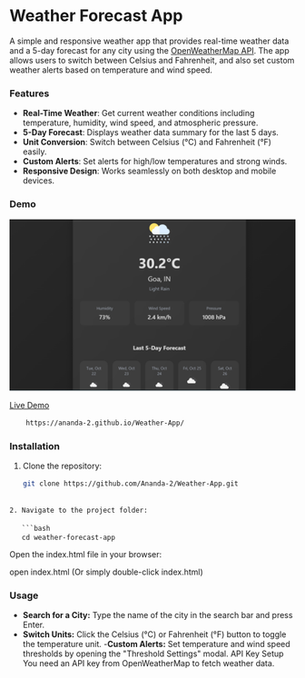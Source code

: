 # Weather Forecast App

A simple and responsive weather app that provides real-time weather data and a 5-day forecast for any city using the [OpenWeatherMap API](https://openweathermap.org/). The app allows users to switch between Celsius and Fahrenheit, and also set custom weather alerts based on temperature and wind speed.

### Features

- **Real-Time Weather**: Get current weather conditions including temperature, humidity, wind speed, and atmospheric pressure.
- **5-Day Forecast**: Displays weather data summary for the last 5 days.
- **Unit Conversion**: Switch between Celsius (°C) and Fahrenheit (°F) easily.
- **Custom Alerts**: Set alerts for high/low temperatures and strong winds.
- **Responsive Design**: Works seamlessly on both desktop and mobile devices.

### Demo

![Weather App Screenshot](./images/demo.png)

[Live Demo](#)

```bash
    https://ananda-2.github.io/Weather-App/
```

### Installation

1. Clone the repository:
   ```bash
   git clone https://github.com/Ananda-2/Weather-App.git
   ```

````

2. Navigate to the project folder:

   ```bash
   cd weather-forecast-app
````

Open the index.html file in your browser:

open index.html
(Or simply double-click index.html)

### Usage

- **Search for a City:** Type the name of the city in the search bar and press Enter.
- **Switch Units:** Click the Celsius (°C) or Fahrenheit (°F) button to toggle the temperature unit. -**Custom Alerts:** Set temperature and wind speed thresholds by opening the "Threshold Settings" modal.
  API Key Setup
  You need an API key from OpenWeatherMap to fetch weather data.
